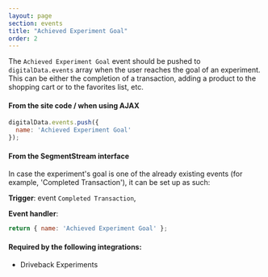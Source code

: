 ```yaml
---
layout: page
section: events
title: "Achieved Experiment Goal"
order: 2
---
```

The `Achieved Experiment Goal` event should be pushed to `digitalData.events` array when the user reaches the goal of an experiment. This can be either the completion of a transaction, adding a product to the shopping cart or to the favorites list, etc.

#### From the site code / when using AJAX
```javascript
digitalData.events.push({
  name: 'Achieved Experiment Goal'
});
```


#### From the SegmentStream interface
In case the experiment's goal is one of the already existing events (for example, 'Completed Transaction'), it can be set up as such:

**Trigger**: event `Completed Transaction`,

**Event handler**:

```javascript
return { name: 'Achieved Experiment Goal' };
```

#### Required by the following integrations:
* Driveback Experiments
